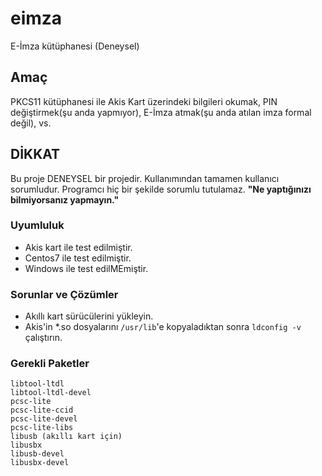 # eimza
E-İmza kütüphanesi (Deneysel)

## Amaç
PKCS11 kütüphanesi ile Akis Kart üzerindeki bilgileri okumak, PIN değiştirmek(şu anda yapmıyor), E-İmza atmak(şu anda atılan imza formal değil), vs.

## DİKKAT
Bu proje DENEYSEL bir projedir. Kullanımından tamamen kullanıcı sorumludur. Programcı hiç bir şekilde sorumlu tutulamaz.
**"Ne yaptığınızı bilmiyorsanız yapmayın."**

### Uyumluluk
* Akis kart ile test edilmiştir.
* Centos7 ile test edilmiştir.
* Windows ile test edilMEmiştir.

### Sorunlar ve Çözümler
* Akıllı kart sürücülerini yükleyin.
* Akis'in *.so dosyalarını ```/usr/lib```'e kopyaladıktan sonra ```ldconfig -v``` çalıştırın.

### Gerekli Paketler
```
libtool-ltdl
libtool-ltdl-devel
pcsc-lite
pcsc-lite-ccid
pcsc-lite-devel
pcsc-lite-libs
libusb (akıllı kart için)
libusbx
libusb-devel
libusbx-devel
```
